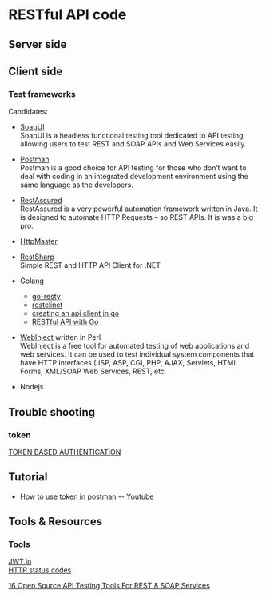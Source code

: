 # RESTful API code

## Server side

## Client side

### Test frameworks

Candidates:  

* [SoapUI](https://www.soapui.org/)  
SoapUI is a headless functional testing tool dedicated to API testing, allowing users to test REST and SOAP APIs and Web Services easily.  

* [Postman](https://www.getpostman.com/)  
Postman is a good choice for API testing for those who don’t want to deal with coding in an integrated development environment using the same language as the developers.  

* [RestAssured](http://rest-assured.io/)  
RestAssured is a very powerful automation framework written in Java. It is designed to automate HTTP Requests – so REST APIs. It is was a big pro.  

* [HttpMaster](https://www.httpmaster.net/)  

* [RestSharp](http://restsharp.org/)  
Simple REST and HTTP API Client for .NET  

* Golang  
  * [go-resty](https://github.com/go-resty/resty)  
  * [restclinet](https://godoc.org/github.com/jmcvetta/restclient)  
  * [creating an api client in go](https://www.scaledrone.com/blog/creating-an-api-client-in-go/)  
  * [RESTful API with Go](https://tutorialedge.net/golang/consuming-restful-api-with-go/)  

* [WebInject](http://www.webinject.org/) written in Perl  
WebInject is a free tool for automated testing of web applications and web services. It can be used to test individual system components that have HTTP interfaces (JSP, ASP, CGI, PHP, AJAX, Servlets, HTML Forms, XML/SOAP Web Services, REST, etc.  

* Nodejs


## Trouble shooting

### token

[TOKEN BASED AUTHENTICATION](https://auth0.com/learn/token-based-authentication-made-easy/)  

## Tutorial

* [How to use token in postman -- Youtube](https://www.youtube.com/watch?v=SKswJH7_plQ)  

## Tools & Resources

### Tools
[JWT.io](https://jwt.io/)  
[HTTP status codes](https://www.restapitutorial.com/httpstatuscodes.html)  

[16 Open Source API Testing Tools For REST & SOAP Services](https://www.joecolantonio.com/12-open-source-api-testing-tools-rest-soap-services/)  
